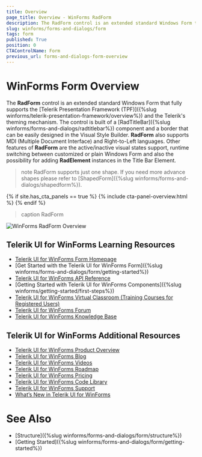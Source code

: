 ```yaml
---
title: Overview
page_title: Overview - WinForms RadForm
description: The RadForm control is an extended standard Windows Form that fully supports the Telerik Presentation Framework (TPF) and the Telerik's theming mechanism.
slug: winforms/forms-and-dialogs/form
tags: form
published: True
position: 0
CTAControlName: Form
previous_url: forms-and-dialogs-form-overview
---
```


# WinForms Form Overview

The __RadForm__ control is an extended standard Windows Form that fully supports the [Telerik Presentation Framework (TPF)]({%slug winforms/telerik-presentation-framework/overview%}) and the Telerik's theming mechanism. The control is built of a [RadTitleBar]({%slug winforms/forms-and-dialogs/radtitlebar%}) component and a border that can be easily designed in the Visual Style Builder. __RadForm__ also supports MDI (Multiple Document Interface) and Right-to-Left languages. Other features of __RadForm__ are the active/inactive visual states support, runtime switching between customized or plain Windows Form and also the possibility for adding __RadElement__ instances in the Title Bar Element.

>note RadForm supports just one shape. If you need more advance shapes please refer to [ShapedForm]({%slug winforms/forms-and-dialogs/shapedform%}).
>

{% if site.has_cta_panels == true %}
{% include cta-panel-overview.html %}
{% endif %}
 
>caption RadForm

![WinForms RadForm Overview](images/forms-and-dialogs-form-overview001.png)


## Telerik UI for WinForms Learning Resources
* [Telerik UI for WinForms Form Homepage](https://www.telerik.com/products/winforms/form.aspx)
* [Get Started with the Telerik UI for WinForms Form]({%slug winforms/forms-and-dialogs/form/getting-started%})
* [Telerik UI for WinForms API Reference](https://docs.telerik.com/devtools/winforms/api/)
* [Getting Started with Telerik UI for WinForms Components]({%slug winforms/getting-started/first-steps%})
* [Telerik UI for WinForms Virtual Classroom (Training Courses for Registered Users)](https://learn.telerik.com/learn/course/external/view/elearning/17/TelerikUIforWinForms) 
* [Telerik UI for WinForms Forum](https://www.telerik.com/forums/winforms)
* [Telerik UI for WinForms Knowledge Base](https://docs.telerik.com/devtools/winforms/knowledge-base)


## Telerik UI for WinForms Additional Resources
* [Telerik UI for WinForms Product Overview](https://www.telerik.com/products/winforms.aspx)
* [Telerik UI for WinForms Blog](https://www.telerik.com/blogs/desktop-winforms)
* [Telerik UI for WinForms Videos](https://www.telerik.com/videos/product/winforms)
* [Telerik UI for WinForms Roadmap](https://www.telerik.com/support/whats-new/winforms/roadmap)
* [Telerik UI for WinForms Pricing](https://www.telerik.com/purchase/individual/winforms.aspx)
* [Telerik UI for WinForms Code Library](https://www.telerik.com/support/code-library/winforms)
* [Telerik UI for WinForms Support](https://www.telerik.com/support/winforms)
* [What’s New in Telerik UI for WinForms](https://www.telerik.com/support/whats-new/winforms)

# See Also 

* [Structure]({%slug winforms/forms-and-dialogs/form/structure%})
* [Getting Started]({%slug winforms/forms-and-dialogs/form/getting-started%})
 



